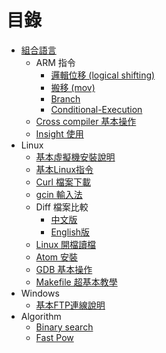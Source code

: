 #  目錄

* [組合語言](./Assembly/README.md)
  * ARM 指令
    * [邏輯位移 (logical shifting) ](./Assembly/ARM-Instruction/LSL-LSR/README.md)
    * [搬移 (mov) ](./Assembly/ARM-Instruction/mov/README.md)
    * [Branch](./Assembly/ARM-Instruction/Branch/README.md)
    * [Conditional-Execution](./Assembly/ARM-Instruction/Conditional-Execution/README.md)
  * [Cross compiler 基本操作](./Assembly/Cross-Compiler-Usage/README.md)
  * [Insight 使用](./Assembly/insight/README.md)
* Linux
  * [基本虛擬機安裝說明](./Linux/VM-Install/README.md)
  * [基本Linux指令](./Linux/Terminal-Common-Instruction/README.md)
  * [Curl 檔案下載](./Linux/Curl/README.md)
  * [gcin 輸入法](./Linux/gcin/README.md)
  * Diff 檔案比較
    * [中文版](./Linux/Diff/README.md)
    * [English版](./Linux/Diff/English_version_for_Gary.md)
  * [Linux 開檔讀檔](./Linux/read_write_file/README.md)
  * [Atom 安裝](./Linux/Atom/README.md)
  * [GDB 基本操作](./Linux/GDB/README.md)
  * [Makefile 超基本教學](./Linux/Makefile/README.md)
* Windows
  * [基本FTP連線說明](./Windows/FTP/README.md)
* Algorithm
  * [Binary search](./Algorithm/binary_search/README.md)
  * [Fast Pow](./Algorithm/fast_pow/README.md)
